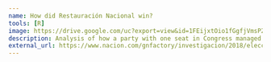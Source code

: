 ```yaml
---
name: How did Restauración Nacional win?
tools: [R]
image: https://drive.google.com/uc?export=view&id=1FEijxtOio1fGgfjVmsPZ8ylv1LEny46b
description: Analysis of how a party with one seat in Congress managed to win the first round of the 2018 presidential elections in Costa Rica.
external_url: https://www.nacion.com/gnfactory/investigacion/2018/elecciones_presidenciales/diputados/analisis_resultados_1.html
---
```


